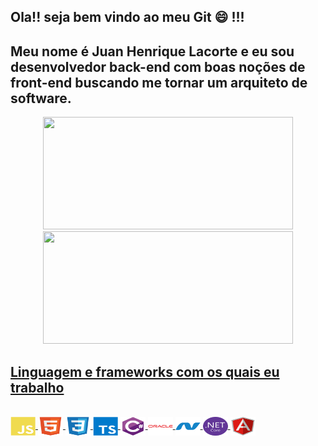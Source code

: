 ## Ola!! seja bem vindo ao meu Git 😄 !!!
## Meu nome é Juan Henrique Lacorte e eu sou desenvolvedor back-end com boas noções de front-end buscando me tornar um arquiteto de software.

<div align="center">  
  <a href="https://github.com/JuanLacorteDev">
  <img height="180em" width="400em" src="https://github-readme-stats.vercel.app/api?username=JuanLacorteDev&show_icons=true&theme=dracula&include_all_commits=true&count_private=true"/>
  <img height="180em" width="400em" src="https://github-readme-stats.vercel.app/api/top-langs/?username=JuanLacorteDev&layout=compact&langs_count=7&theme=dracula"/>
</div>
  <h2>Linguagem e frameworks com os quais eu trabalho</h2>
<div style="display: inline_block"><br>
  <img align="center" alt="Juan-Js" height="30" width="40" src="https://raw.githubusercontent.com/devicons/devicon/master/icons/javascript/javascript-plain.svg">
  <img align="center" alt="Juan-HTML" height="30" width="40" src="https://raw.githubusercontent.com/devicons/devicon/master/icons/html5/html5-original.svg">
  <img align="center" alt="Juan-CSS" height="30" width="40" src="https://raw.githubusercontent.com/devicons/devicon/master/icons/css3/css3-original.svg"> 
  <img align="center" alt="Juan-Ts" height="30" width="40" src="https://raw.githubusercontent.com/devicons/devicon/master/icons/typescript/typescript-plain.svg">
  <img align="center" alt="Juan-Csharp" height="30" width="40" src="https://raw.githubusercontent.com/devicons/devicon/master/icons/csharp/csharp-original.svg">
  <img align="center" alt="Juan-Oracle" height="30" width="40" src="https://raw.githubusercontent.com/devicons/devicon/master/icons/oracle/oracle-original.svg">
  
  <img align="center" alt="Juan-Net" height="30" width="40" src="https://raw.githubusercontent.com/devicons/devicon/master/icons/dot-net/dot-net-plain.svg"> 
  <img align="center" alt="Juan-NetCore" height="30" width="40" src="https://raw.githubusercontent.com/devicons/devicon/master/icons/dotnetcore/dotnetcore-original.svg">
  <img align="center" alt="Juan-Angular" height="30" width="40" src="https://raw.githubusercontent.com/devicons/devicon/master/icons/angularjs/angularjs-original.svg">
</div>
